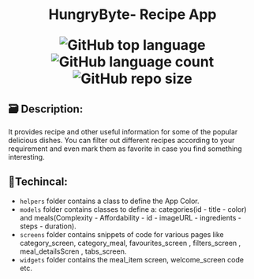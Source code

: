 <h1 align="center">HungryByte- Recipe App

![GitHub top language](https://img.shields.io/github/languages/top/JayM2510/HungryByte?color=success&label=Dart)
![GitHub language count](https://img.shields.io/github/languages/count/JayM2510/HungryByte?color=success&label=Languages)
![GitHub repo size](https://img.shields.io/github/repo-size/JayM2510/HungryByte?color=success&label=Repo%20Size)
</h1>


## 🗃️ Description:
It provides recipe and other useful information for some of the popular delicious dishes. You can filter out different recipes according to your requirement and even mark them as favorite in case you find something interesting.


## 📑Techincal:
- `helpers` folder contains a class to define the App Color.
- `models` folder contains classes to define a: categories(id - title - color) and meals(Complexity - Affordability - id - imageURL - ingredients - steps - duration).
- `screens` folder contains snippets of code for various pages like category_screen, category_meal, favourites_screen , filters_screen , meal_detailsScren , tabs_screen.
- `widgets` folder contains the meal_item screen, welcome_screen code etc.

